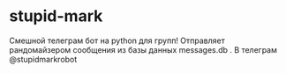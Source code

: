 # stupid-mark
Смешной телеграм бот на python для групп! Отправляет рандомайзером сообщения из базы данных messages.db . В телеграм @stupidmarkrobot 
